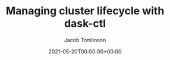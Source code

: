 ---
title: "Managing cluster lifecycle with dask-ctl "
date: 2021-05-20T00:00:00+00:00
draft: false
author: "Jacob Tomlinson"
event:
  name: Dask Summit
  link: https://summit.dask.org
  type: Lightning Talk
  location: Online
length: 5
video: null
abstract: false
slides: https://speakerdeck.com/jacobtomlinson/lightning-talk-managing-cluster-lifecycle-with-dask-ctl
---